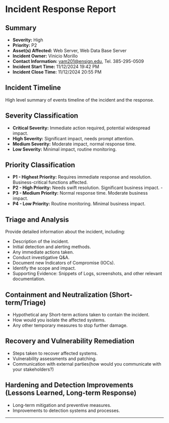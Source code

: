 # Incident Response Report

## Summary
- **Severity:** High
- **Priority:** P2
- **Asset(s) Affected:** Web Server, Web Data Base Server
- **Incident Owner:** Vinicio Morillo
- **Contact Information:** vam201@ensign.edu, Tel. 385-295-0509
- **Incident Start Time:** 11/12/2024 19:42 PM
- **Incident Close Time:** 11/12/2024 20:55 PM
## Incident Timeline
High level summary of events timeline of the incident and the response.
## Severity Classification
- **Critical Severity:** Immediate action required, potential widespread impact.
- **High Severity:** Significant impact, needs prompt attention.
- **Medium Severity:** Moderate impact, normal response time.
- **Low Severity:** Minimal impact, routine monitoring.
## Priority Classification
- **P1 - Highest Priority:** Requires immediate response and resolution. Business-critical functions affected.
- **P2 - High Priority:** Needs swift resolution. Significant business impact. -
- **P3 - Medium Priority:** Normal response time. Moderate business impact. 
- **P4 - Low Priority:** Routine monitoring. Minimal business impact.
## Triage and Analysis
Provide detailed information about the incident, including:
- Description of the incident.
- Initial detection and alerting methods.
- Any immediate actions taken.
- Conduct investigative Q&A.
- Document new Indicators of Compromise (IOCs).
- Identify the scope and impact.
- Supporting Evidence: Snippets of Logs, screenshots, and other relevant documentation.

## Containment and Neutralization (Short-term/Triage)
- Hypothetical any Short-term actions taken to contain the incident.
- How would you isolate the affected systems.
- Any other temporary measures to stop further damage.

## Recovery and Vulnerability Remediation
- Steps taken to recover affected systems.
- Vulnerability assessments and patching.
- Communication with external parties(how would you communicate with your stakeholders?)

## Hardening and Detection Improvements (Lessons Learned, Long-term Response)
- Long-term mitigation and preventive measures.
- Improvements to detection systems and processes.

---
